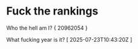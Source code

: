 # Fuck the rankings

Who the hell am I?
{ 20962054 }

What fucking year is it?
[ 2025-07-23T10:43:20Z ]
